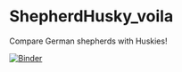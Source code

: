 # ShepherdHusky_voila
Compare German shepherds with Huskies! 


[![Binder](https://mybinder.org/badge_logo.svg)](https://mybinder.org/v2/gh/sylvainbonnot/ShepherdHusky_voila.git/master?urlpath=%2Fvoila%2Frender%2FDogComparatorWebApp.ipynb)